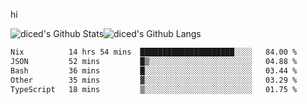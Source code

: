 hi

<img align="center" style="padding:0" src="https://github-readme-stats-diced.vercel.app/api?username=diced&show_icons=true&count_private=true&include_all_commits=true&hide=contribs&hide_border=true&hide_title=true&hide_border=true&theme=transparent" alt="diced's Github Stats"><img align="center" style="padding:0" src="https://github-readme-stats-diced.vercel.app/api/top-langs/?username=diced&layout=compact&hide_border=true&theme=transparent" alt="diced's Github Langs">

<!--START_SECTION:waka-->

```txt
Nix          14 hrs 54 mins  █████████████████████░░░░   84.00 %
JSON         52 mins         █▒░░░░░░░░░░░░░░░░░░░░░░░   04.88 %
Bash         36 mins         █░░░░░░░░░░░░░░░░░░░░░░░░   03.44 %
Other        35 mins         ▓░░░░░░░░░░░░░░░░░░░░░░░░   03.29 %
TypeScript   18 mins         ▒░░░░░░░░░░░░░░░░░░░░░░░░   01.75 %
```

<!--END_SECTION:waka-->
